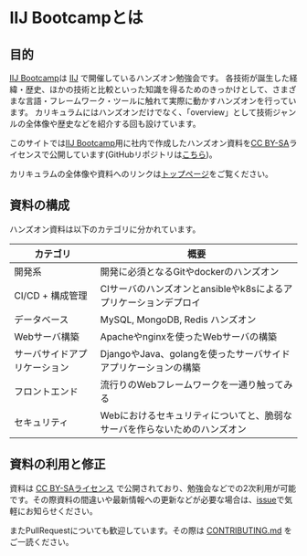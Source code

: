 # IIJ Bootcampとは

## 目的

[IIJ Bootcamp](/)は [IIJ](https://www.iij.ad.jp/) で開催しているハンズオン勉強会です。
各技術が誕生した経緯・歴史、ほかの技術と比較といった知識を得るためのきっかけとして、さまざまな言語・フレームワーク・ツールに触れて実際に動かすハンズオンを行っています。
カリキュラムにはハンズオンだけでなく、「overview」として技術ジャンルの全体像や歴史などを紹介する回も設けています。

このサイトでは[IIJ Bootcamp](/)用に社内で作成したハンズオン資料を[CC BY-SA](https://creativecommons.org/licenses/by-sa/4.0/)ライセンスで公開しています(GitHubリポジトリは[こちら](https://github.com/iij/bootcamp))。

カリキュラムの全体像や資料へのリンクは[トップページ](/)をご覧ください。

## 資料の構成

ハンズオン資料は以下のカテゴリに分かれています。

| カテゴリ                     | 概要                                                                      |
| ---------------------------- | ------------------------------------------------------------------------- |
| 開発系                       | 開発に必須となるGitやdockerのハンズオン                                   |
| CI/CD + 構成管理             | CIサーバのハンズオンとansibleやk8sによるアプリケーションデプロイ          |
| データベース                 | MySQL, MongoDB, Redis ハンズオン                                          |
| Webサーバ構築                | Apacheやnginxを使ったWebサーバの構築                                      |
| サーバサイドアプリケーション | DjangoやJava、golangを使ったサーバサイドアプリケーションの構築            |
| フロントエンド               | 流行りのWebフレームワークを一通り触ってみる                               |
| セキュリティ                 | Webにおけるセキュリティについてと、脆弱なサーバを作らないためのハンズオン |

## 資料の利用と修正

資料は [CC BY-SAライセンス](https://github.com/iij/bootcamp/blob/master/LICENSE.md) で公開されており、勉強会などでの2次利用が可能です。その際資料の間違いや最新情報への更新などが必要な場合は、[issue](https://github.com/iij/bootcamp/issues)で気軽にお知らせください。

またPullRequestについても歓迎しています。その際は [CONTRIBUTING.md](https://github.com/iij/bootcamp/blob/master/CONTRIBUTING.md) をご一読ください。
